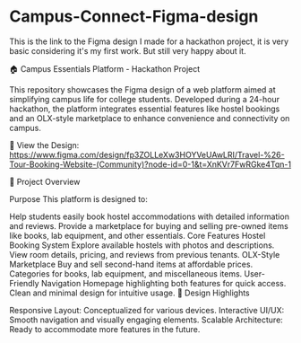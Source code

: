 # Campus-Connect-Figma-design
This is the link to the Figma design I made for a hackathon project, it is very basic considering it's my first work. But still very happy about it.


🏠 Campus Essentials Platform - Hackathon Project

This repository showcases the Figma design of a web platform aimed at simplifying campus life for college students. Developed during a 24-hour hackathon, the platform integrates essential features like hostel bookings and an OLX-style marketplace to enhance convenience and connectivity on campus.

🔗 View the Design: https://www.figma.com/design/fp3ZOLLeXw3HOYVeUAwLRI/Travel-%26-Tour-Booking-Website-(Community)?node-id=0-1&t=XnKVr7FwRGke4Tqn-1

🚀 Project Overview

Purpose
This platform is designed to:

Help students easily book hostel accommodations with detailed information and reviews.
Provide a marketplace for buying and selling pre-owned items like books, lab equipment, and other essentials.
Core Features
Hostel Booking System
Explore available hostels with photos and descriptions.
View room details, pricing, and reviews from previous tenants.
OLX-Style Marketplace
Buy and sell second-hand items at affordable prices.
Categories for books, lab equipment, and miscellaneous items.
User-Friendly Navigation
Homepage highlighting both features for quick access.
Clean and minimal design for intuitive usage.
📌 Design Highlights

Responsive Layout: Conceptualized for various devices.
Interactive UI/UX: Smooth navigation and visually engaging elements.
Scalable Architecture: Ready to accommodate more features in the future.
